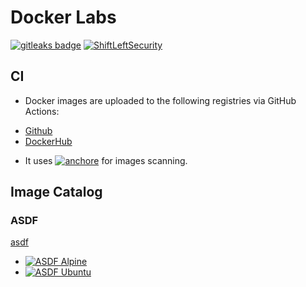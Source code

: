 # Docker Labs

[![gitleaks badge](https://img.shields.io/badge/protected%20by-gitleaks-blue)](https://github.com/zricethezav/gitleaks#pre-commit)
[![ShiftLeftSecurity](https://img.shields.io/badge/SAST%20by-ShiftLeftSecurity-blue)](https://github.com/ShiftLeftSecurity/sast-scan#scanning-projects-locally)

## CI

* Docker images are uploaded to the following registries via GitHub Actions:

- [Github](https://github.com/carlosrodlop?tab=packages&repo_name=docker-labs)
- [DockerHub](https://hub.docker.com/u/carlosrodlop)


* It uses [![anchore](https://img.shields.io/badge/scan%20by-anchore-blue)](https://github.com/anchore/scan-action) for images scanning.

## Image Catalog

### ASDF

[asdf](https://asdf-vm.com/)

- [![ASDF Alpine](https://github.com/carlosrodlop/docker-labs/actions/workflows/ci_asdf.alpine.ub.yaml/badge.svg)](https://github.com/carlosrodlop/carlosrodlop-src/actions/workflows/ci_asdf.alpine.ub.yaml)
- [![ASDF Ubuntu](https://github.com/carlosrodlop/docker-labs/actions/workflows/ci_asdf.ubuntu.ub.yaml/badge.svg)](https://github.com/carlosrodlop/carlosrodlop-src/actions/workflows/ci_asdf.ubuntu.ub.yaml)
